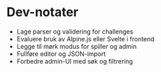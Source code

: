 # Dev-notater

- Lage parser og validering for challenges
- Evaluere bruk av Alpine.js eller Svelte i frontend
- Legge til mørk modus for spiller og admin
- Fullføre editor og JSON-import
- Forbedre admin-UI med søk og filtrering